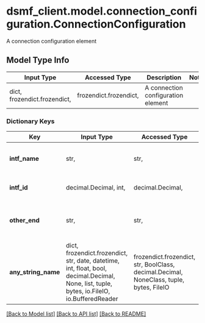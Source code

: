 # dsmf_client.model.connection_configuration.ConnectionConfiguration

A connection configuration element

## Model Type Info
Input Type | Accessed Type | Description | Notes
------------ | ------------- | ------------- | -------------
dict, frozendict.frozendict,  | frozendict.frozendict,  | A connection configuration element | 

### Dictionary Keys
Key | Input Type | Accessed Type | Description | Notes
------------ | ------------- | ------------- | ------------- | -------------
**intf_name** | str,  | str,  | The name of the interface on a switch | [optional] 
**intf_id** | decimal.Decimal, int,  | decimal.Decimal,  | The id of the interface | [optional] 
**other_end** | str,  | str,  | The name of the device on the other side | [optional] 
**any_string_name** | dict, frozendict.frozendict, str, date, datetime, int, float, bool, decimal.Decimal, None, list, tuple, bytes, io.FileIO, io.BufferedReader | frozendict.frozendict, str, BoolClass, decimal.Decimal, NoneClass, tuple, bytes, FileIO | any string name can be used but the value must be the correct type | [optional]

[[Back to Model list]](../../README.md#documentation-for-models) [[Back to API list]](../../README.md#documentation-for-api-endpoints) [[Back to README]](../../README.md)

